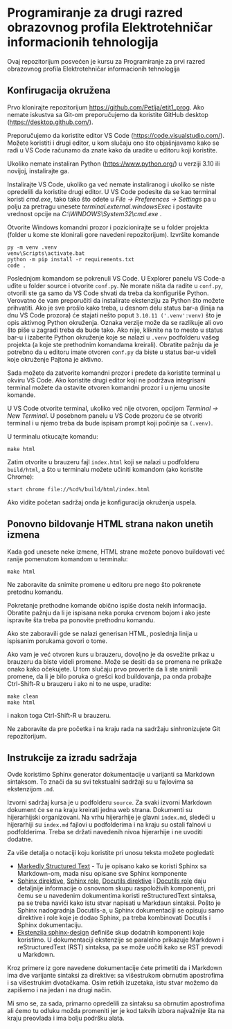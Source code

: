 # Programiranje za drugi razred obrazovnog profila Elektrotehničar informacionih tehnologija
Ovaj repozitorijum posvećen je kursu za Programiranje za prvi razred obrazovnog profila Elektrotehničar informacionih tehnologija



## Konfirugacija okružena 

Prvo klonirajte repozitorijum https://github.com/Petlja/etit1_prog. Ako nemate iskustva sa Git-om preporučujemo da koristite GitHub desktop (https://desktop.github.com/).

Preporučujemo da koristite editor VS Code (https://code.visualstudio.com/). Možete koristiti i drugi editor, u kom slučaju ono što objašnjavamo kako se radi u VS Code računamo da znate kako da uradite u editoru koji koristite.

Ukoliko nemate instaliran Python (https://www.python.org/) u verziji 3.10 ili novijoj, instalirajte ga. 

Instalirajte VS Code, ukoliko ga već nemate instaliranog i ukoliko se niste opredelili da koristite drugi editor. U VS Code podesite da se kao terminal koristi *cmd.exe*, tako tako što odete u *File -> Preferences -> Settings* pa u polju za pretragu unesete *terminal.external.windowsExec* i postavite vrednost opcije na *C:\WINDOWS\System32\cmd.exe* .

Otvorite Windows komandni prozor i pozicionirajte se u folder projekta (folder u kome ste klonirali gore navedeni repozitorijum). Izvršite komande

```
py -m venv .venv
venv\Scripts\activate.bat
python -m pip install -r requirements.txt
code .
```

Poslednjom komandom se pokrenuli VS Code. U Explorer panelu VS Code-a uđite u folder source i otvorite `conf.py`. Ne morate ništa da radite u `conf.py`‚ otvorili ste ga samo da VS Code shvati da treba da konfiguriše Python. Verovatno će vam preporučiti da instalirate ekstenziju za Python što možete prihvatiti. Ako je sve prošlo kako treba, u desnom delu status bar-a (linija na dnu VS Code prozora) će stajati nešto poput `3.10.11 ('.venv':venv)` što je opis aktivnog Python okruženja. Oznaka verzije može da se razlikuje ali ovo što piše u zagradi treba da bude tako. Ako nije, kliknite na to mesto u status bar-u i izaberite Python okruženje koje se nalazi u `.venv` podfolderu vašeg projekta (a koje ste prethodnim komandama kreirali). Obratite pažnju da je potrebno da u editoru imate otvoren `conf.py` da biste u status bar-u videli koje okruženje Pajtona je aktivno. 

Sada možete da zatvorite komandni prozor i pređete da koristite terminal u okviru VS Code. Ako koristite drugi editor koji ne podržava integrisani terminal možete da ostavite otvoren komandni prozor i u njemu unosite komande.

U VS Code otvorite terminal, ukoliko već nije otvoren, opcijom *Terminal -> New Terminal*. U posebnom panelu u VS Code prozoru će se otvoriti terminal i u njemo treba da bude ispisam prompt koji počinje sa `(.venv)`. 


U terminalu otkucajte komandu:

```
make html
```

Zatim otvorite u brauzeru fajl `index.html` koji se nalazi u podfolderu `build/html`, a što u terminalu možete učiniti komandom (ako koristite Chrome):

```
start chrome file://%cd%/build/html/index.html 
```

Ako vidite početan sadržaj onda je konfiguracija okruženja uspela.

## Ponovno bildovanje HTML strana nakon unetih izmena

Kada god unesete neke izmene, HTML strane možete ponovo buildovati već ranije pomenutom komandom u terminalu:

```
make html
```

Ne zaboravite da snimite promene u editoru pre nego što pokrenete pretodnu komandu.

Pokretanje prethodne komande obično ispiše dosta nekih informacija. Obratite pažnju da li je ispisana neka poruka crvenom bojom i ako jeste ispravite šta treba pa ponovite prethodnu komandu.

Ako ste zaboravili gde se nalazi generisan HTML, poslednja linija u ispisanim porukama govori o tome.

Ako vam je već otvoren kurs u brauzeru, dovoljno je da osvežite prikaz u brauzeru da biste videli promene. Može se desiti da se promena ne prikaže onako kako očekujete. U tom slučaju prvo proverite da li ste snimili promene, da li je bilo poruka o grešci kod buildovanja, pa onda probajte Ctrl-Shift-R u brauzeru i ako ni to ne uspe, uradite:

```
make clean
make html
```

i nakon toga Ctrl-Shift-R u brauzeru.

Ne zaboravite da pre početka i na kraju rada na sadržaju sinhronizujete Git repozitorijum.


## Instrukcije za izradu sadržaja

Ovde koristimo Sphinx generator dokumentacije u varijanti sa Markdown sintaksom. To znači da su svi tekstualni sadržaji su u fajlovima sa ekstenzijom `.md`.  

Izvorni sadržaj kursa je u podfolderu `source`. Za svaki izvorni Markdown dokument će se na kraju kreirati jedna web strana. Dokumenti su hijerarhijski organizovani. Na vrhu hijerarhije je glavni `index.md`, sledeći u hijerarhiji su `index.md` fajlovi u podfolderima i na kraju su ostali falnovi u podfolderima. Treba se držati navedenih nivoa hijerarhije i ne uvoditi dodatne. 

Za više detalja o notaciji koju koristite pri unosu teksta možete pogledati:

- [Markedly Structured Text](https://myst-parser.readthedocs.io/en/latest/index.html) - Tu je opisano kako se koristi Sphinx sa Markdown-om, mada nisu opisane sve Sphinx komponente
- [Sphinx direktive](https://www.sphinx-doc.org/en/master/usage/restructuredtext/directives.html), [Sphinx role](https://www.sphinx-doc.org/en/master/usage/restructuredtext/roles.html), [Docutils direktive](https://docutils.sourceforge.io/docs/ref/rst/directives.html) i [Docutils role](https://docutils.sourceforge.io/docs/ref/rst/roles.html) daju detaljnije informacije o osnovnom skupu raspoloživih komponenti, pri čemu se u navedenim dokumentima koristi reStructuredText sintaksa, pa se treba navići kako istu stvar napisati u Markdaun sintaksi. Pošto je Sphinx nadogradnja Docutils-a, u Sphinx dokumentaciji se opisuju samo direktive i role koje je dodao Sphinx, pa treba kombinovati Docutils i Sphinx dokumentaciju.
- [Ekstenzija sphinx-design](https://sphinx-design.readthedocs.io/en/latest/index.html) definiše skup dodatnih komponenti koje koristimo. U dokumentaciji ekstenzije se paralelno prikazuje Markdown i reStructuredText (RST) sintaksa, pa se može uočiti kako se RST prevodi u Markdown. 

Kroz primere iz gore navedene dokumentacije ćete primetiti da i Markdown ima dve varijante sintaksi za direktive: sa višestrukom obrnutim apostrofima i sa višestrukim dvotačkama. Osim retkih izuzetaka, istu stvar možemo da zapišemo i na jedan i na drugi način. 

Mi smo se, za sada, primarno opredelili za sintaksu sa obrnutim apostrofima ali ćemo tu odluku možda promeniti jer je kod takvih izbora najvažnije šta na kraju preovlada i ima bolju podršku alata.
